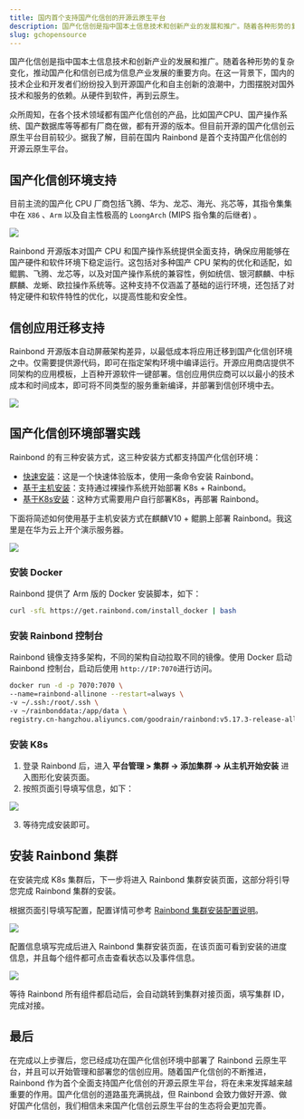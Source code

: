 ```yaml
---
title: 国内首个支持国产化信创的开源云原生平台
description: 国产化信创是指中国本土信息技术和创新产业的发展和推广。随着各种形势的复杂变化，推动国产化和信创已成为信息产业发展的重要方向。在这一背景下，国内的技术企业和开发者们纷纷投入到开源国产化和自主创新的浪潮中，力图摆脱对国外技术和服务的依赖。从硬件到软件，再到云原生。
slug: gchopensource
---
```


国产化信创是指中国本土信息技术和创新产业的发展和推广。随着各种形势的复杂变化，推动国产化和信创已成为信息产业发展的重要方向。在这一背景下，国内的技术企业和开发者们纷纷投入到开源国产化和自主创新的浪潮中，力图摆脱对国外技术和服务的依赖。从硬件到软件，再到云原生。

众所周知，在各个技术领域都有国产化信创的产品，比如国产CPU、国产操作系统、国产数据库等等都有厂商在做，都有开源的版本。但目前开源的国产化信创云原生平台目前较少。据我了解，目前在国内 Rainbond 是首个支持国产化信创的开源云原生平台。

## 国产化信创环境支持

目前主流的国产化 CPU 厂商包括飞腾、华为、龙芯、海光、兆芯等，其指令集集中在 `X86` 、`Arm` 以及自主性极高的 `LoongArch` (MIPS 指令集的后继者) 。

![](https://grstatic.oss-cn-shanghai.aliyuncs.com/localization-guide/%E5%9B%BD%E4%BA%A7CPU%E7%94%9F%E6%80%81.png)

Rainbond 开源版本对国产 CPU 和国产操作系统提供全面支持，确保应用能够在国产硬件和软件环境下稳定运行。这包括对多种国产 CPU 架构的优化和适配，如鲲鹏、飞腾、龙芯等，以及对国产操作系统的兼容性，例如统信、银河麒麟、中标麒麟、龙蜥、欧拉操作系统等。这种支持不仅涵盖了基础的运行环境，还包括了对特定硬件和软件特性的优化，以提高性能和安全性。

## 信创应用迁移支持

Rainbond 开源版本自动屏蔽架构差异，以最低成本将应用迁移到国产化信创环境之中。仅需要提供源代码，即可在指定架构环境中编译运行。开源应用商店提供不同架构的应用模板，上百种开源软件一键部署。信创应用供应商可以以最小的技术成本和时间成本，即可将不同类型的服务重新编译，并部署到信创环境中去。

![](https://grstatic.oss-cn-shanghai.aliyuncs.com/localization-guide/%E5%BC%82%E6%9E%84%E5%BE%AE%E6%9C%8D%E5%8A%A1%E8%BF%81%E7%A7%BB.png)



## 国产化信创环境部署实践

Rainbond 的有三种安装方式，这三种安装方式都支持国产化信创环境：

* [快速安装](https://www.rainbond.com/docs/quick-start/quick-install)：这是一个快速体验版本，使用一条命令安装 Rainbond。
* [基于主机安装](https://www.rainbond.com/docs/installation/install-with-ui/)：支持通过裸操作系统开始部署 K8s + Rainbond。
* [基于K8s安装](https://www.rainbond.com/docs/installation/install-with-helm/)：这种方式需要用户自行部署K8s，再部署 Rainbond。

下面将简述如何使用基于主机安装方式在麒麟V10 + 鲲鹏上部署 Rainbond。我这里是在华为云上开个演示服务器。

![](https://static.goodrain.com/wechat/xinchuang/1.png)

### 安装 Docker

Rainbond 提供了 Arm 版的 Docker 安装脚本，如下：

```bash
curl -sfL https://get.rainbond.com/install_docker | bash
```

### 安装 Rainbond 控制台

Rainbond 镜像支持多架构，不同的架构自动拉取不同的镜像。使用 Docker 启动 Rainbond 控制台，启动后使用 `http://IP:7070`进行访问。

```bash
docker run -d -p 7070:7070 \
--name=rainbond-allinone --restart=always \
-v ~/.ssh:/root/.ssh \
-v ~/rainbonddata:/app/data \
registry.cn-hangzhou.aliyuncs.com/goodrain/rainbond:v5.17.3-release-allinone
```

### 安装 K8s

1. 登录 Rainbond 后，进入 **平台管理 > 集群 -> 添加集群 -> 从主机开始安装** 进入图形化安装页面。
2. 按照页面引导填写信息，如下：

![](https://static.goodrain.com/wechat/xinchuang/2.png)

3. 等待完成安装即可。

## 安装 Rainbond 集群

在安装完成 K8s 集群后，下一步将进入 Rainbond 集群安装页面，这部分将引导您完成 Rainbond 集群的安装。

根据页面引导填写配置，配置详情可参考 [Rainbond 集群安装配置说明](https://www.rainbond.com/docs/installation/install-with-ui/#%E5%AE%89%E8%A3%85-rainbond-%E9%9B%86%E7%BE%A4)。

![](https://static.goodrain.com/wechat/xinchuang/4.png)

配置信息填写完成后进入 Rainbond 集群安装页面，在该页面可看到安装的进度信息，并且每个组件都可点击查看状态以及事件信息。

![](https://static.goodrain.com/wechat/xinchuang/5.png)

等待 Rainbond 所有组件都启动后，会自动跳转到集群对接页面，填写集群 ID，完成对接。

## 最后

在完成以上步骤后，您已经成功在国产化信创环境中部署了 Rainbond 云原生平台，并且可以开始管理和部署您的信创应用。随着国产化信创的不断推进，Rainbond 作为首个全面支持国产化信创的开源云原生平台，将在未来发挥越来越重要的作用。国产化信创的道路虽充满挑战，但 Rainbond 会致力做好开源、做好国产化信创，我们相信未来国产化信创云原生平台的生态将会更加完善。